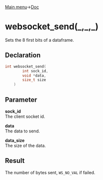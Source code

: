 [Main menu](../../Readme.md)->[Doc](../websocket-doc.md)

# websocket_send(\_,\_,\_)
Sets the 8 first bits of a dataframe.

## **Declaration**
```C
int websocket_send(
		int sock_id,
		void *data,
		size_t size
	)
```

## **Parameter**
**sock_id**\
The client socket id.

**data**\
The data to send.

**data_size**\
The size of the data.

## **Result**
The number of bytes sent, `WS_NO_VAL` if failed.
